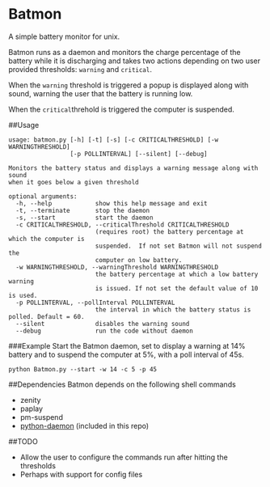 # Batmon
A simple battery monitor for unix.

Batmon runs as a daemon and monitors the charge percentage of the battery while it is discharging and takes two actions depending on two user provided thresholds: `warning` and `critical`. 

When the `warning` threshold is triggered a popup is displayed along with sound, warning the user that the battery is running low.

When the `critical`threhold is triggered the computer is suspended.

##Usage
```
usage: batmon.py [-h] [-t] [-s] [-c CRITICALTHRESHOLD] [-w WARNINGTHRESHOLD]
                 [-p POLLINTERVAL] [--silent] [--debug]

Monitors the battery status and displays a warning message along with sound
when it goes below a given threshold

optional arguments:
  -h, --help            show this help message and exit
  -t, --terminate       stop the daemon
  -s, --start           start the daemon
  -c CRITICALTHRESHOLD, --criticalThreshold CRITICALTHRESHOLD
                        (requires root) the battery percentage at which the computer is
                        suspended.  If not set Batmon will not suspend the
                        computer on low battery.
  -w WARNINGTHRESHOLD, --warningThreshold WARNINGTHRESHOLD
                        the battery percentage at which a low battery warning
                        is issued. If not set the default value of 10 is used.
  -p POLLINTERVAL, --pollInterval POLLINTERVAL
                        the interval in which the battery status is polled. Default = 60.
  --silent              disables the warning sound
  --debug               run the code without daemon

```

###Example
Start the Batmon daemon, set to display a warning at 14% battery and to suspend the computer at 5%, with a poll interval of 45s.
```
python Batmon.py --start -w 14 -c 5 -p 45
```

##Dependencies
Batmon depends on the following shell commands
* zenity
* paplay
* pm-suspend
* [python-daemon](https://github.com/serverdensity/python-daemon) (included in this repo)

##TODO
* Allow the user to configure the commands run after hitting the thresholds
* Perhaps with support for config files
